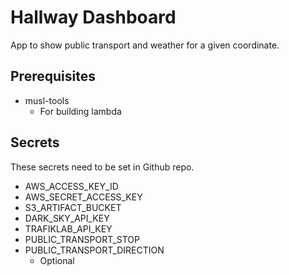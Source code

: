 # Hallway Dashboard
App to show public transport and weather for a given coordinate.

## Prerequisites
 - musl-tools
   - For building lambda

## Secrets
  These secrets need to be set in Github repo.

   - AWS_ACCESS_KEY_ID
   - AWS_SECRET_ACCESS_KEY
   - S3_ARTIFACT_BUCKET
   - DARK_SKY_API_KEY
   - TRAFIKLAB_API_KEY
   - PUBLIC_TRANSPORT_STOP
   - PUBLIC_TRANSPORT_DIRECTION
     - Optional
